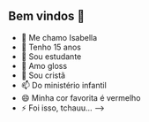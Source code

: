 ## Bem vindos 👋



- 🔭 Me chamo Isabella
- 🌱 Tenho 15 anos
- 👯 Sou estudante
- 🤔 Amo gloss
- 💬 Sou cristã
- 📫 Do ministério infantil
- 😄 Minha cor favorita é vermelho 
- ⚡ Foi isso, tchauu...
-->
